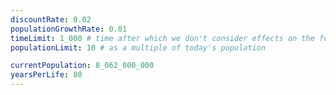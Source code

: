 ```yaml
---
discountRate: 0.02
populationGrowthRate: 0.01
timeLimit: 1_000 # time after which we don't consider effects on the future
populationLimit: 10 # as a multiple of today's population

currentPopulation: 8_062_000_000
yearsPerLife: 80
---
```


